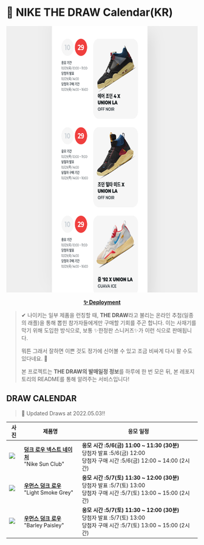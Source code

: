 # 👟 NIKE THE DRAW Calendar(KR)

<div align="center">
  <a href="https://junhoyeo.github.io/NIKE-THE-DRAW-Calendar/">
    <img src="./docs/images/preview.png" alt="Preview image of deployed application" height="700px" width="700px" />
  </a>
</div>

<p align="center">
  <a href="https://junhoyeo.github.io/NIKE-THE-DRAW-Calendar/">
    <strong>✨ Deployment</strong>
  </a>
</p>

> ✔ 나이키는 일부 제품을 런칭할 때, **THE DRAW**라고 불리는 온라인 추첨(일종의 래플)을 통해 뽑힌 참가자들에게만 구매할 기회를 주곤 합니다. 이는 사재기를 막기 위해 도입한 방식으로, 보통 ✨한정판 스니커즈✨가 이런 식으로 판매됩니다.
>
> 뭐튼 그래서 잘하면 이쁜 것도 정가에 신어볼 수 있고 조금 비싸게 다시 팔 수도 있다네요. 🤭
>
> 본 프로젝트는 **THE DRAW의 발매일정 정보**를 하루에 한 번 모은 뒤, 본 레포지토리의 README를 통해 알려주는 서비스입니다!

## DRAW CALENDAR

<!-- DRAW CALENDAR: START -->

> 👟 Updated Draws at 2022.05.03‼️

| 사진 | 제품명 | 응모 일정 |
| --- | ---- | ------- |
| <img src="https://static-breeze.nike.co.kr/kr/ko_kr/cmsstatic/product/DV1681-100/36912b95-243f-4d65-a01a-02ce0d6df2e7_primary.jpg?snkrBrowse" width="256" /> | <a href="https://www.nike.com/kr/launch/t/men/fw/nike-sportswear/DV1681-100/AxL43qiH/nike-dunk-low-retro-se-nn"><strong>덩크 로우 넥스트 네이처</strong><br /></a> "Nike Sun Club" | <strong>응모 시간 :5/6(금) 11:00 ~ 11:30 (30분)</strong><br />당첨자 발표 :5/6(금) 12:00<br />당첨자 구매 시간 :5/6(금) 12:00 ~ 14:00 (2시간) |
| <img src="https://static-breeze.nike.co.kr/kr/ko_kr/cmsstatic/product/DD1503-117/e0f265e4-618f-4cd4-bca6-daf20f7a2e65_primary.jpg?snkrBrowse" width="256" /> | <a href="https://www.nike.com/kr/launch/t/women/fw/nike-sportswear/DD1503-117/VgJ6V9C8IY4/w-nike-dunk-low"><strong>우먼스 덩크 로우</strong><br /></a> "Light Smoke Grey" | <strong>응모 시간 :5/7(토) 11:30 ~ 12:00 (30분)</strong><br />당첨자 발표 :5/7(토) 13:00<br />당첨자 구매 시간 :5/7(토) 13:00 ~ 15:00 (2시간) |
| <img src="https://static-breeze.nike.co.kr/kr/ko_kr/cmsstatic/product/DH4401-104/c161d769-fa66-499e-981a-722b848fb35c_primary.jpg?snkrBrowse" width="256" /> | <a href="https://www.nike.com/kr/launch/t/women/fw/nike-sportswear/DH4401-104/guS1G0GPm4X/w-nike-dunk-low-ess"><strong>우먼스 덩크 로우</strong><br /></a> "Barley Paisley" | <strong>응모 시간 :5/7(토) 11:30 ~ 12:00 (30분)</strong><br />당첨자 발표 :5/7(토) 13:00<br />당첨자 구매 시간 :5/7(토) 13:00 ~ 15:00 (2시간) |

<!-- DRAW CALENDAR: END -->
